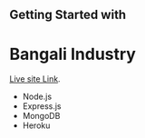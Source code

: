 ## Getting Started with 
# Bangali Industry

[Live site Link](https://frozen-scrubland-19208.herokuapp.com/).


- Node.js
- Express.js
- MongoDB
- Heroku
